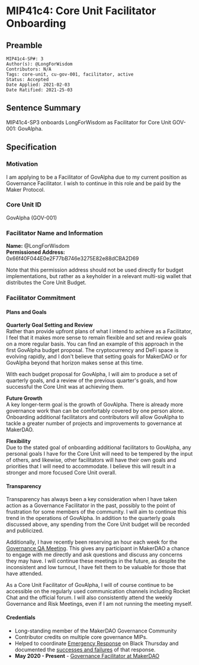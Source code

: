 # MIP41c4: Core Unit Facilitator Onboarding

## Preamble

```
MIP41c4-SP#: 3
Author(s): @LongForWisdom
Contributors: N/A
Tags: core-unit, cu-gov-001, facilitator, active
Status: Accepted
Date Applied: 2021-02-03
Date Ratified: 2021-25-03
```

## Sentence Summary

MIP41c4-SP3 onboards LongForWisdom as Facilitator for Core Unit GOV-001: GovAlpha.

## Specification

### Motivation

I am applying to be a Facilitator of GovAlpha due to my current position as Governance Facilitator. I wish to continue in this role and be paid by the Maker Protocol.

### Core Unit ID

GovAlpha (GOV-001)

### Facilitator Name and Information

**Name:** @LongForWisdom  
**Permissioned Address:** 0x66f40F044E0e2F77bB746e3275E82e88dCBA2D69  

Note that this permission address should not be used directly for budget implementations, but rather as a keyholder in a relevant multi-sig wallet that distributes the Core Unit Budget.

### Facilitator Commitment

#### Plans and Goals

**Quarterly Goal Setting and Review**  
Rather than provide upfront plans of what I intend to achieve as a Facilitator, I feel that it makes more sense to remain flexible and set and review goals on a more regular basis. You can find an example of this approach in the first GovAlpha budget proposal. The cryptocurrency and DeFi space is evolving rapidly, and I don't believe that setting goals for MakerDAO or for GovAlpha beyond that horizon makes sense at this time.

With each budget proposal for GovAlpha, I will aim to produce a set of quarterly goals, and a review of the previous quarter's goals, and how successful the Core Unit was at achieving them.

**Future Growth**  
A key longer-term goal is the growth of GovAlpha. There is already more governance work than can be comfortably covered by one person alone. Onboarding additional facilitators and contributors will allow GovAlpha to tackle a greater number of projects and improvements to governance at MakerDAO.

**Flexibility**  
Due to the stated goal of onboarding additional facilitators to GovAlpha, any personal goals I have for the Core Unit will need to be tempered by the input of others, and likewise, other facilitators will have their own goals and priorities that I will need to accommodate. I believe this will result in a stronger and more focused Core Unit overall. 

#### Transparency

Transparency has always been a key consideration when I have taken action as a Governance Facilitator in the past, possibly to the point of frustration for some members of the community. I will aim to continue this trend in the operations of GovAlpha. In addition to the quarterly goals discussed above, any spending from the Core Unit budget will be recorded and publicized. 

Additionally, I have recently been reserving an hour each week for the [Governance QA Meeting](https://forum.makerdao.com/t/meeting-governance-q-a-sessions/4633). This gives any participant in MakerDAO a chance to engage with me directly and ask questions and discuss any concerns they may have. I will continue these meetings in the future, as despite the inconsistent and low turnout, I have felt them to be valuable for those that have attended.

As a Core Unit Facilitator of GovAlpha, I will of course continue to be accessible on the regularly used communication channels including Rocket Chat and the official forum. I will also consistently attend the weekly Governance and Risk Meetings, even if I am not running the meeting myself.

#### Credentials

* Long-standing member of the MakerDAO Governance Community
* Contributor credits on multiple core governance MIPs.
* Helped to coordinate [Emergency Response](https://forum.makerdao.com/t/black-thursday-response-thread/1433/) on Black Thursday and documented the [successes and failures](https://forum.makerdao.com/t/covid-crash-emergency-governance-summary/2437) of that response.
* **May 2020 - Present** - [Governance Facilitator at MakerDAO](https://github.com/makerdao/mips/blob/master/MIP0/MIP0c12-Subproposals/MIP0c12-SP2.md)
